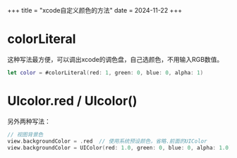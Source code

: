 +++
title = "xcode自定义颜色的方法"
date = 2024-11-22
+++

# colorLiteral 

这种写法最方便，可以调出xcode的调色盘，自己选颜色，不用输入RGB数值。

```swift
let color = #colorLiteral(red: 1, green: 0, blue: 0, alpha: 1)
```

# UIcolor.red / UIcolor()

另外两种写法：

```swift
// 视图背景色
view.backgroundColor = .red  // 使用系统预设颜色，省略.前面的UIColor
view.backgroundColor = UIColor(red: 1.0, green: 0, blue: 0, alpha: 1.0) // RGB值设置

